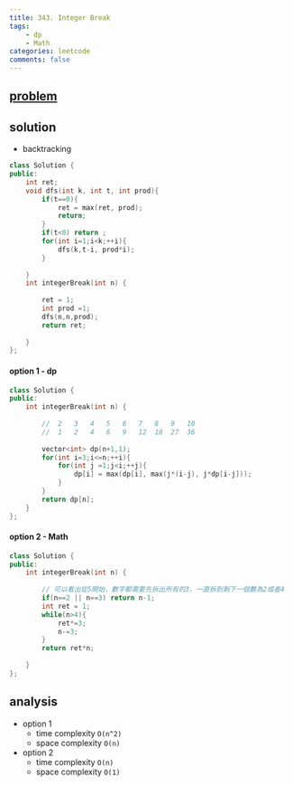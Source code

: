 ```yaml
---
title: 343. Integer Break
tags:  
    - dp
    - Math
categories: leetcode
comments: false
---
```


## [problem](https://leetcode.com/problems/integer-break/)
## solution
- backtracking
```c++
class Solution {
public:
    int ret;
    void dfs(int k, int t, int prod){
        if(t==0){
            ret = max(ret, prod);
            return;
        }
        if(t<0) return ;
        for(int i=1;i<k;++i){
            dfs(k,t-i, prod*i);
        }
        
    }
    int integerBreak(int n) {
        
        ret = 1;
        int prod =1;
        dfs(n,n,prod);
        return ret;
        
    }
};
```

#### option 1 - dp
```c++
class Solution {
public:
    int integerBreak(int n) {
        
        //  2   3   4   5   6   7   8   9   10
        //  1   2   4   6   9   12  18  27  36
        
        vector<int> dp(n+1,1);
        for(int i=3;i<=n;++i){
            for(int j =1;j<i;++j){
                dp[i] = max(dp[i], max(j*(i-j), j*dp[i-j]));
            }
        }
        return dp[n];
    }
};
```
#### option 2 - Math
```c++
class Solution {
public:
    int integerBreak(int n) {
        
        // 可以看出從5開始，數字都需要先拆出所有的3，一直拆到剩下一個數為2或者4
        if(n==2 || n==3) return n-1;
        int ret = 1;
        while(n>4){
            ret*=3;
            n-=3;
        }
        return ret*n;
        
    }
};
```
## analysis
- option 1
    - time complexity `O(n^2)`
    - space complexity `O(n)`
- option 2
    - time complexity `O(n)`
    - space complexity `O(1)`